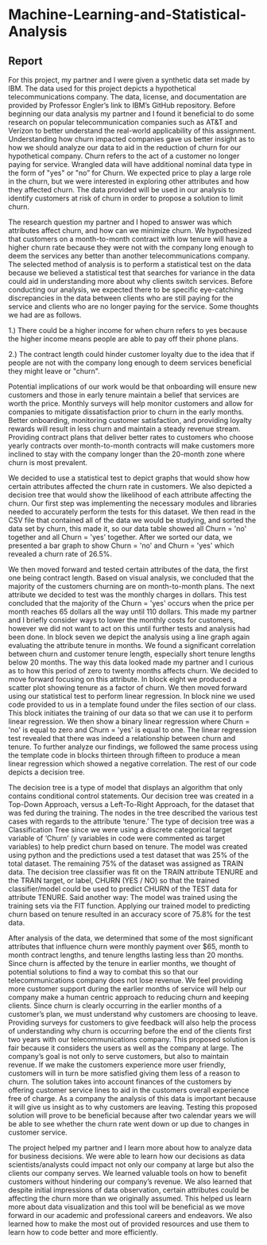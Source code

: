 # Machine-Learning-and-Statistical-Analysis
## Report

For this project, my partner and I were given a synthetic data set made by IBM. The data used for this project depicts a hypothetical telecommunications company. The data, license, and documentation are provided by Professor Engler’s link to IBM’s GitHub repository. Before beginning our data analysis my partner and I found it beneficial to do some research on popular telecommunication companies such as AT&T and Verizon to better understand the real-world applicability of this assignment. Understanding how churn impacted companies gave us better insight as to how we should analyze our data to aid in the reduction of churn for our hypothetical company. Churn refers to the act of a customer no longer paying for service. Wrangled data will have additional nominal data type in the form of "yes" or "no” for Churn. We expected price to play a large role in the churn, but we were interested in exploring other attributes and how they affected churn. The data provided will be used in our analysis to identify customers at risk of churn in order to propose a solution to limit churn.

The research question my partner and I hoped to answer was which attributes affect churn, and how can we minimize churn. We hypothesized that customers on a month-to-month contract with low tenure will have a higher churn rate because they were not with the company long enough to deem the services any better than another telecommunications company. The selected method of analysis is to perform a statistical test on the data because we believed a statistical test that searches for variance in the data could aid in understanding more about why clients switch services. Before conducting our analysis, we expected there to be specific eye-catching discrepancies in the data between clients who are still paying for the service and clients who are no longer paying for the service. Some thoughts we had are as follows.

1.) There could be a higher income for when churn refers to yes because the higher income means people are able to pay off their phone plans.

2.) The contract length could hinder customer loyalty due to the idea that if people are not with the company long enough to deem services beneficial they might leave or "churn".

Potential implications of our work would be that onboarding will ensure new customers and those in early tenure maintain a belief that services are worth the price. Monthly surveys will help monitor customers and allow for companies to mitigate dissatisfaction prior to churn in the early months. Better onboarding, monitoring customer satisfaction, and providing loyalty rewards will result in less churn and maintain a steady revenue stream. Providing contract plans that deliver better rates to customers who choose yearly contracts over month-to-month contracts will make customers more inclined to stay with the company longer than the 20-month zone where churn is most prevalent.

We decided to use a statistical test to depict graphs that would show how certain attributes affected the churn rate in customers. We also depicted a decision tree that would show the likelihood of each attribute affecting the churn. Our first step was implementing the necessary modules and libraries needed to accurately perform the tests for this dataset. We then read in the CSV file that contained all of the data we would be studying, and sorted the data set by churn, this made it, so our data table showed all Churn = 'no' together and all Churn = 'yes' together. After we sorted our data, we presented a bar graph to show Churn = 'no' and Churn = 'yes' which revealed a churn rate of 26.5%.
          
We then moved forward and tested certain attributes of the data, the first one being contract length. Based on visual analysis, we concluded that the majority of the customers churning are on month-to-month plans. The next attribute we decided to test was the monthly charges in dollars. This test concluded that the majority of the Churn = 'yes' occurs when the price per month reaches 65 dollars all the way until 110 dollars. This made my partner and I briefly consider ways to lower the monthly costs for customers, however we did not want to act on this until further tests and analysis had been done. In block seven we depict the analysis using a line graph again evaluating the attribute tenure in months. We found a significant correlation between churn and customer tenure length, especially short tenure lengths below 20 months. The way this data looked made my partner and I curious as to how this period of zero to twenty months affects churn. We decided to move forward focusing on this attribute. In block eight we produced a scatter plot showing tenure as a factor of churn. We then moved forward using our statistical test to perform linear regression. In block nine we used code provided to us in a template found under the files section of our class. This block initiates the training of our data so that we can use it to perform linear regression. We then show a binary linear regression where Churn = 'no' is equal to zero and Churn = 'yes' is equal to one. The linear regression test revealed that there was indeed a relationship between churn and tenure. To further analyze our findings, we followed the same process using the template code in blocks thirteen through fifteen to produce a mean linear regression which showed a negative correlation. The rest of our code depicts a decision tree. 

The decision tree is a type of model that displays an algorithm that only contains conditional control statements. Our decision tree was created in a Top-Down Approach, versus a Left-To-Right Approach, for the dataset that was fed during the training. The nodes in the tree described the various test cases with regards to the attribute ‘tenure.’ The type of decision tree was a Classification Tree since we were using a discrete categorical target variable of ‘Churn’ (y variables in code were commented as target variables) to help predict churn based on tenure. The model was created using python and the predictions used a test dataset that was 25% of the total dataset. The remaining 75% of the dataset was assigned as TRAIN data. The decision tree classifier was fit on the TRAIN attribute TENURE and the TRAIN target, or label, CHURN (YES / NO) so that the trained classifier/model could be used to predict CHURN of the TEST data for attribute TENURE. Said another way: The model was trained using the training sets via the FIT function. Applying our trained model to predicting churn based on tenure resulted in an accuracy score of 75.8% for the test data.

After analysis of the data, we determined that some of the most significant attributes that influence churn were monthly payment over $65, month to month contract lengths, and tenure lengths lasting less than 20 months. Since churn is affected by the tenure in earlier months, we thought of potential solutions to find a way to combat this so that our telecommunications company does not lose revenue. We feel providing more customer support during the earlier months of service will help our company make a human centric approach to reducing churn and keeping clients. Since churn is clearly occurring in the earlier months of a customer’s plan, we must understand why customers are choosing to leave. Providing surveys for customers to give feedback will also help the process of understanding why churn is occurring before the end of the clients first two years with our telecommunications company. This proposed solution is fair because it considers the users as well as the company at large. The company’s goal is not only to serve customers, but also to maintain revenue. If we make the customers experience more user friendly, customers will in turn be more satisfied giving them less of a reason to churn. The solution takes into account finances of the customers by offering customer service lines to aid in the customers overall experience free of charge. As a company the analysis of this data is important because it will give us insight as to why customers are leaving. Testing this proposed solution will prove to be beneficial because after two calendar years we will be able to see whether the churn rate went down or up due to changes in customer service.

The project helped my partner and I learn more about how to analyze data for business decisions. We were able to learn how our decisions as data scientists/analysts could impact not only our company at large but also the clients our company serves. We learned valuable tools on how to benefit customers without hindering our company’s revenue. We also learned that despite initial impressions of data observation, certain attributes could be affecting the churn more than we originally assumed. This helped us learn more about data visualization and this tool will be beneficial as we move forward in our academic and professional careers and endeavors. We also learned how to make the most out of provided resources and use them to learn how to code better and more efficiently.

